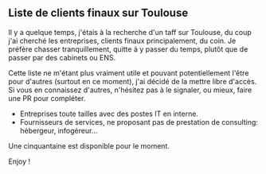 ## Liste de clients finaux sur Toulouse

Il y a quelque temps, j'étais à la recherche d'un taff sur Toulouse, du coup j'ai cherché les entreprises, clients finaux principalement, du coin.
Je préfère chasser tranquillement, quitte à y passer du temps, plutôt que de passer par des cabinets ou ENS.

Cette liste ne m'étant plus vraiment utile et pouvant potentiellement l'être pour d'autres (surtout en ce moment), j'ai décidé de la mettre libre d'accès.
Si vous en connaissez d'autres, n'hésitez pas à le signaler, ou mieux, faire une PR pour compléter.

- Entreprises toute tailles avec des postes IT en interne.
- Fournisseurs de services, ne proposant pas de prestation de consulting: hébergeur, infogéreur...

Une cinquantaine est disponible pour le moment.

Enjoy ! 
